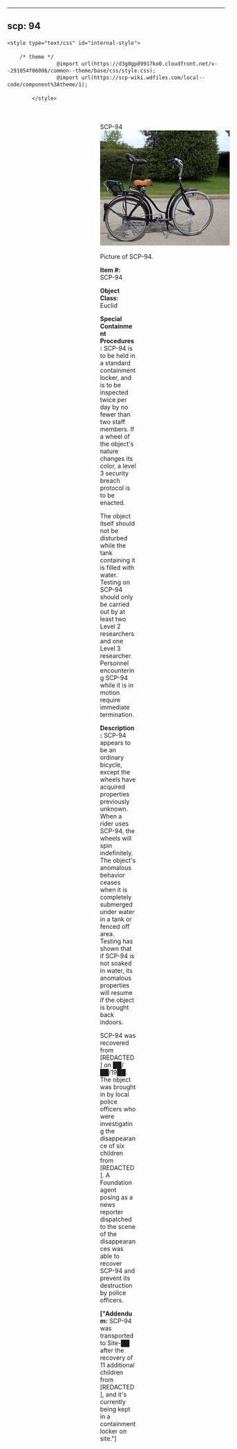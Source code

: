 
---
scp: 94
---

<head>
    <title>94 - SCP Foundation</title>
    
    <style type="text/css" id="internal-style">
                
        /* theme */
                    @import url(https://d3g0gp89917ko0.cloudfront.net/v--291054f06006/common--theme/base/css/style.css);
                    @import url(https://scp-wiki.wdfiles.com/local--code/component%3Atheme/1);
            
            </style>
<style>
iframe.scpnet-interwiki-frame { height: 0; }
</style>

</head>

<div id="main-content" style="margin: 50px 206px 20px 215px;">
<div id="action-area-top"></div>
<div id="page-title">SCP-94</div>
<div id="page-content">
<div style="text-align: right;"></div>
<div class="scp-image-block block-right" style="width:300px;"><img src="https://raw.githubusercontent.com/lucmaki/this-scp-does-not-exist/main/imgs/94.png" style="width:300px;" alt="94.jpg" class="image">
<div class="scp-image-caption" style="width:300px;">
<p>Picture of SCP-94.</p>
</div>
</div>
<p><strong>Item #:</strong> SCP-94</p>
<p><strong>Object Class:</strong> Euclid</p>
<p><strong>Special Containment Procedures:</strong> SCP-94 is to be held in a standard containment locker, and is to be inspected twice per day by no fewer than two staff members. If a wheel of the object's nature changes its color, a level 3 security breach protocol is to be enacted.</p><p>The object itself should not be disturbed while the tank containing it is filled with water. Testing on SCP-94 should only be carried out by at least two Level 2 researchers and one Level 3 researcher. Personnel encountering SCP-94 while it is in motion require immediate termination.</p>
<p><strong>Description:</strong> SCP-94 appears to be an ordinary bicycle, except the wheels have acquired properties previously unknown. When a rider uses SCP-94, the wheels will spin indefinitely. The object's anomalous behavior ceases when it is completely submerged under water in a tank or fenced off area. Testing has shown that if SCP-94 is not soaked in water, its anomalous properties will resume if the object is brought back indoors.</p><p>SCP-94 was recovered from [REDACTED] on ██/██/19██. The object was brought in by local police officers who were investigating the disappearance of six children from [REDACTED]. A Foundation agent posing as a news reporter dispatched to the scene of the disappearances was able to recover SCP-94 and prevent its destruction by police officers.</p>
<p> <strong>["Addendum:</strong> SCP-94 was transported to Site-██ after the recovery of 11 additional children from [REDACTED], and it's currently being kept in a containment locker on site."]</p>

<div class="footer-wikiwalk-nav">
<div style="text-align: center;">
</div>
</div>
</div>
</div>
</div>